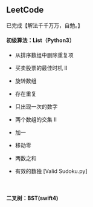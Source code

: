 ## LeetCode

已完成【解法千千万万，自勉。】

#### 初级算法：List（Python3）

- 从排序数组中删除重复项

- 买卖股票的最佳时机 II

- 旋转数组

- 存在重复

- 只出现一次的数字

-  两个数组的交集 II

- 加一

- 移动零

- 两数之和

- 有效的数独 [Valid Sudoku.py]

  ​


#### 二叉树：BST(swift4)